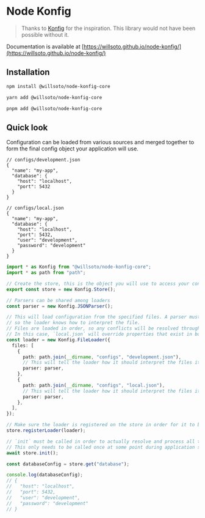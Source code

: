 # Node Konfig

> Thanks to [Konfig](https://github.com/lalamove/konfig) for the inspiration. This library would not have been possible without it.

Documentation is available at [https://willsoto.github.io/node-konfig/](https://willsoto.github.io/node-konfig/)

## Installation

```bash
npm install @willsoto/node-konfig-core
```

```bash
yarn add @willsoto/node-konfig-core
```

```bash
pnpm add @willsoto/node-konfig-core
```

## Quick look

Configuration can be loaded from various sources and merged together to form the final config object
your application will use.

```jsonc
// configs/development.json
{
  "name": "my-app",
  "database": {
    "host": "localhost",
    "port": 5432
  }
}
```

```jsonc
// configs/local.json
{
  "name": "my-app",
  "database": {
    "host": "localhost",
    "port": 5432,
    "user": "development",
    "password": "development"
  }
}
```

```typescript
import * as Konfig from "@willsoto/node-konfig-core";
import * as path from "path";

// Create the store, this is the object you will use to access your config
export const store = new Konfig.Store();

// Parsers can be shared among loaders
const parser = new Konfig.JSONParser();

// This will load configuration from the specified files. A parser must be provided
// so the loader knows how to interpret the file.
// Files are loaded in order, so any conflicts will be resolved through a "last one wins" approach.
// In this case, `local.json` will override properties that exist in both configurations.
const loader = new Konfig.FileLoader({
  files: [
    {
      path: path.join(__dirname, "configs", "development.json"),
      // This will tell the loader how it should interpret the files it loads
      parser: parser,
    },
    {
      path: path.join(__dirname, "configs", "local.json"),
      // This will tell the loader how it should interpret the files it loads
      parser: parser,
    },
  ],
});

// Make sure the loader is registered on the store in order for it to be processed.
store.registerLoader(loader);

// `init` must be called in order to actually resolve and process all the registered loaders
// This only needs to be called once at some point during application startup.
await store.init();

const databaseConfig = store.get("database");

console.log(databaseConfig);
// {
//   "host": "localhost",
//   "port": 5432,
//   "user": "development",
//   "password": "development"
// }
```
